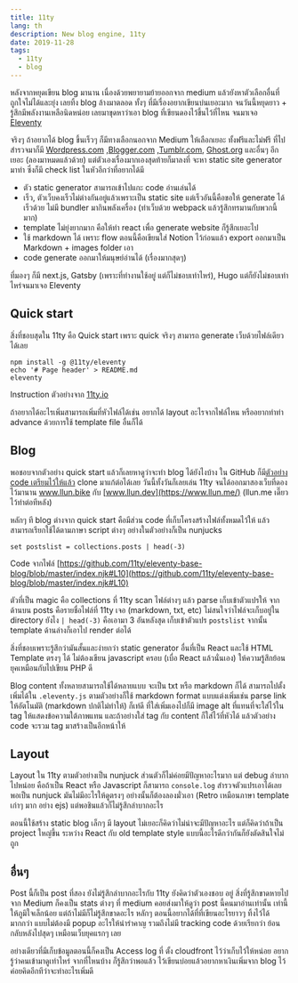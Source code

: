 ```yaml
---
title: 11ty
lang: th
description: New blog engine, 11ty
date: 2019-11-28
tags:
  - 11ty
  - blog
---
```


หลังจากหยุดเขียน blog มานาน เนื่องด้วยพยายามย้ายออกจาก medium แล้วยังหาตัวเลือกอื่นที่ถูกใจไม่ได้และยุ่ง เลยทิ้ง blog ล้างมาตลอด ทั้งๆ ที่มีเรื่องอยากเขียนบ่นเยอะมาก จนวันนี้หยุดยาว + รู้สึกมีพลังงานเหลือนิดหน่อย เลยมาขุดหาว่าเอา blog ที่เขียนดองไว้ขึ้นไว้ที่ไหน จนมาเจอ [Eleventy](https://www.11ty.io/)

จริงๆ ถ้าอยากได้ blog ขึ้นเร็วๆ ก็มีทางเลือกนอกจาก Medium ให้เลือกเยอะ ทั้งฟรีและไม่ฟรี ที่ไปสำรวจมาก็มี [Wordpress.com](https://wordpress.com) ,[Blogger.com](https://blogger.com) ,[Tumblr.com](https://tumblr.com), [Ghost.org](https://ghost.org) และอื่นๆ อีกเยอะ (ลองมาหมดแล้วด้วย) แต่ตัวเองเรื่องมากเองสุดท้ายก็มาลงที่ จะหา static site generator มาทำ ซึ่งก็มี check list ในหัวอีกว่าที่อยากได้มี

- ตัว static generator สามารถเข้าไปแกะ code อ่านเล่นได้
- เร็ว, ตัวเว็บคงเร็วไม่ต่างกันอยู่แล้วเพราะเป็น static site แต่เร็วอันนี้คือขอให้ generate ได้เร็วด้วย ไม่มี bundler มากินพลังเครื่อง (ทำเว็บด้วย webpack แล้วรู้สึกทรมานกับพวกนี้มาก)
- template ไม่ยุ่งยากมาก คือให้ทำ react เพื่อ generate website ก็รู้สึกเยอะไป
- ใช้ markdown ได้ เพราะ flow ตอนนี้คือเขียนใส่ Notion ไว้ก่อนแล้ว export ออกมาเป็น Markdown + images folder เอา
- code generate ออกมาให้มนุษย์อ่านได้ (เรื่องมากสุดๆ)

ที่มองๆ ก็มี next.js, Gatsby (เพราะที่ทำงานใช้อยู่ แต่ก็ไม่ชอบเท่าไหร่), Hugo แต่ก็ยังไม่ชอบเท่าไหร่จนมาเจอ Eleventy

## Quick start

สิ่งที่ชอบสุดใน 11ty คือ Quick start เพราะ quick จริงๆ สามารถ generate เว็บด้วยไฟล์เดียวได้เลย

    npm install -g @11ty/eleventy
    echo '# Page header' > README.md
    eleventy

Instruction ตัวอย่างจาก [11ty.io](https://www.11ty.io/)

ถ้าอยากได้อะไรเพิ่มสามารถเพิ่มที่หัวไฟล์ได้เช่น อยากได้ layout อะไรจากไฟล์ไหน หรืออยากทำท่า advance ด้วยการใช้ template file อื่นก็ได้

## Blog

พอชอบจากตัวอย่าง quick start แล้วก็เลยหาดูว่าจะทำ blog ได้ยังไงบ้าง ใน GitHub ก็มี[ตัวอย่าง code เตรียมไว้ให้แล้ว](https://github.com/11ty/eleventy-base-blog) clone มาแก้ต่อได้เลย วันนี้ทั้งวันก็เลยเล่น 11ty จนได้ออกมาสองเว็บที่ดองไว้มานาน www.llun.bike กับ [www.llun.dev](https://www.llun.me/) (llun.me เดี๊ยวไว้ทำต่อทีหลัง)

หลักๆ ที blog ต่างจาก quick start คือมีส่วน code ที่เก็บโครงสร้างไฟล์ทั้งหมดไว้ให้ แล้ว สามารถเรียกใช้ได้ตามภาษา script ต่างๆ อย่างในตัวอย่างก็เป็น nunjucks

    set postslist = collections.posts | head(-3)

Code จากไฟล์ [https://github.com/11ty/eleventy-base-blog/blob/master/index.njk#L10](https://github.com/11ty/eleventy-base-blog/blob/master/index.njk#L10)

ตัวที่เป็น magic คือ collections ที่ 11ty scan ไฟล์ต่างๆ แล้ว parse เก็บเข้าตัวแปรให้ จากด้านบน posts คือรายชื่อไฟล์ที่ 11ty เจอ (markdown, txt, etc) ไม่สนใจว่าไฟล์จะเก็บอยู่ใน directory ยังไง `| head(-3)` คือเอามา 3 อันหลังสุด เก็บเข้าตัวแปร `postslist` จากนั้น template ด้านล่างก็เอาไป render ต่อได้

สิ่งที่ชอบเพราะรู้สึกว่ามันสั้นและง่ายกว่า static generator อื่นที่เป็น React และใช้ HTML Template ตรงๆ ได้ ไม่ต้องเขียน javascript ครอบ (เบื่อ React แล้วนั่นเอง) ให้ความรู้สึกย้อนยุคเหมือนกับไปเขียน PHP ดี

Blog content ทั้งหลายสามารถใช้ได้หลายแบบ จะเป็น txt หรือ markdown ก็ได้ สามารถไปตั้งเพิ่มได้ใน `.eleventy.js` ตามตัวอย่างก็ใช้ markdown format แบบแต่งเพิ่มเช่น parse link ให้อัตโนมัติ (markdown ปกติไม่ทำให้)​ ก็เท่ดี ที่ใส่เพิ่มเองไปก็มี image alt ที่แทนที่จะใส่ไว้ใน tag ให้แสดงข้อความใต้ภาพแทน และถ้าอย่างใส่ tag กับ content ก็ใส่ไว้ที่หัวได้ แล้วตัวอย่าง code จะรวม tag มาสร้างเป็นอีกหน้าให้

## Layout

Layout ใน 11ty ตามตัวอย่างเป็น nunjuck ส่วนตัวก็ไม่ค่อยมีปัญหาอะไรมาก แต่ debug ลำบากไปหน่อย คือถ้าเป็น React หรือ Javascript ก็สามารถ `console.log` สำรวจตัวแปรเอาได้เลย พอเป็น nunjuck มันไม่มีอะไรให้ดูตรงๆ อย่างนั้นก็ต้องลองมั่วเอา (Retro เหมือนภาษา template เก่าๆ มาก อย่าง ejs) แต่พอชินแล้วก็ไม่รู้สึกลำบากอะไร

ตอนนี้ใช้สร้าง static blog เล็กๆ มี layout ไม่เยอะก็คิดว่าไม่น่าจะมีปัญหาอะไร แต่ก็คิดว่าถ้าเป็น project ใหญ่ขึ้น ระหว่าง React กับ old template style แบบนี้อะไรดีกว่ากันก็ยังตัดสินใจไม่ถูก

## อื่นๆ

Post นี้ก็เป็น post ที่สอง ยังไม่รู้สึกลำบากอะไรกับ 11ty ยังคิดว่าตัวเองชอบ อยู่ สิ่งที่รู้สึกขาดหายไปจาก Medium ก็คงเป็น stats ต่างๆ ที่ medium คอยส่งมาให้ดูว่า post นี้คนมาอ่านเท่านั้น เท่านี้ให้ภูมิใจเล็กน้อย แต่ถ้าไม่มีก็ไม่รู้สึกขาดอะไร หลักๆ ตอนนี้อยากได้ที่ที่เขียนอะไรยาวๆ ทิ้งไว้ได้มากกว่า แบบไม่ต้องมี popup อะไรให้น่ารำคาญ รวมถึงไม่มี tracking code ด้วยเรียกว่า ย้อนกลับหลังไปสุดๆ เหมือนเว็บยุคแรกๆ เลย

อย่างเดียวที่มีเก็บข้อมูลตอนนี้ก็คงเป็น Access log ที่ ตั้ง cloudfront ไว้ว่าเก็บไว้ให้หน่อย อยากรู้ว่าคนเข้ามาดูเท่าไหร่ จากที่ไหนบ้าง ก็รู้สึกว่าพอแล้ว ไว้เขียนบ่อยแล้วอยากหาเงินเพิ่มจาก blog ไว้ค่อยคิดอีกทีว่าจะทำอะไรเพิ่มดี
